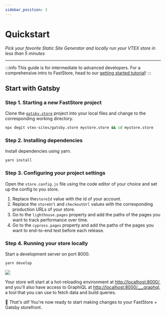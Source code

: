 ```yaml
---
sidebar_position: 3
---
```


# Quickstart

*Pick your favorite Static Site Generator and locally run your VTEX store in less than 5 minutes*

---

:::info 
This guide is for intermediate to advanced developers. For a comprehensive intro to FastStore, head to our [getting started tutorial](/tutorials/fundamentals/0)!
:::

## Start with Gatsby

### Step 1. Starting a new FastStore project

Clone the [`gatsby.store`](https://github.com/vtex-sites/gatsby.store) project into your local files and change to the corresponding working directory.

```sh
npx degit vtex-sites/gatsby.store mystore.store && cd mystore.store
```

### Step 2. Installing dependencies

Install dependencies using yarn.

```sh
yarn install
```

### Step 3. Configuring your project settings

Open the `store.config.js` file using the code editor of your choice and set up the config to you store.

1. Replace  the`storeId` value with the id of your account.
2. Replace the `storeUrl` and `checkoutUrl` values with the corresponding production URLs of your store.
3. Go to the `lighthouse.pages` property and add the paths of the pages you want to track performance over time.
4. Go to the `cypress.pages` property and add the paths of the pages you want to end-to-end test before each release.

### Step 4. Running your store locally

Start a development server on port 8000.

```sh
yarn develop
```

![](/img/tutorials/gatsby/basestore.gif)

Your store will start at a hot-reloading environment at [http://localhost:8000/](http://localhost:8000/), and you'll also have access to GraphiQL at [http://localhost:8000/___graphql](http://localhost:8000/___graphql), a tool that you can use to fetch data and build queries. 

🎉 *That's all!* You're now ready to start making changes to your FastStore + Gatsby storefront.
